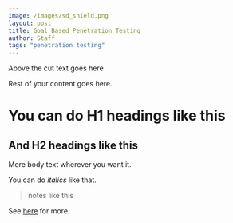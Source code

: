 ```yaml
---
image: /images/sd_shield.png
layout: post
title: Goal Based Penetration Testing
author: Staff
tags: "penetration testing"
---
```


Above the cut text goes here

<!--more-->

Rest of your content goes here. 

# You can do H1 headings like this

## And H2 headings like this

More body text wherever you want it. 

You can do *italics* like that. 

> notes like this

See [here](https://www.markdownguide.org/cheat-sheet/) for more.
